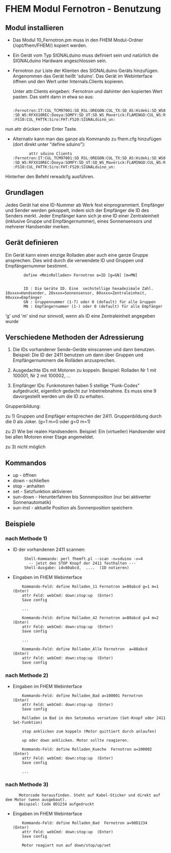FHEM Modul Fernotron - Benutzung
================================


Modul installieren
------------------

* Das Modul 10_Fernotron.pm muss in den FHEM Modul-Ordner (/opt/fhem/FHEM/) kopiert werden.

* Ein Gerät vom Typ SIGNALduino muss definiert sein und natürlich die SIGNALduino Hardware angeschlossen sein.

* Fernotron zur Liste der Klienten des SIGNALduino Geräts hinzufügen. Angenommen das Gerät heißt 'sduino'. Das Gerät im Webinterface öffnen und den Wert unter Internals.Clients kopieren.

  Unter attr.Clients eingeben:  :Fernotron   und dahinter den kopierten Wert pasten.  Das sieht dann in etwa so aus:

             :Fernotron:IT:CUL_TCM97001:SD_RSL:OREGON:CUL_TX:SD_AS:Hideki:SD_WS07:SD_WS09: :SD_WS:RFXX10REC:Dooya:SOMFY:SD_UT:SD_WS_Maverick:FLAMINGO:CUL_WS:Revolt: :FS10:CUL_FHTTK:Siro:FHT:FS20:SIGNALduino_un:
			 
nun attr drücken oder Enter Taste.


* Alternativ kann man das ganze als Kommando zu fhem.cfg hinzufügen (dort direkt unter "define sduino"):

             attr sduino Clients :Fernotron:IT:CUL_TCM97001:SD_RSL:OREGON:CUL_TX:SD_AS:Hideki:SD_WS07:SD_WS09: :SD_WS:RFXX10REC:Dooya:SOMFY:SD_UT:SD_WS_Maverick:FLAMINGO:CUL_WS:Revolt: :FS10:CUL_FHTTK:Siro:FHT:FS20:SIGNALduino_un:
			 
			 
Hinterher den Befehl rereadcfg ausführen.



Grundlagen
----------

Jedes Gerät hat eine ID-Nummer ab Werk fest einprogrammiert. Empfänger und Sender werden gekoppelt, indem sich der Empfänger die ID des Senders merkt. Jeder Empfänger kann sich je eine ID einer Zentraleinheit (inklusive Gruppe und Empfängernummer), eines Sonnensensors und mehrerer Handsender merken.

Gerät definieren
----------------

Ein Gerät kann einen einzige Rolladen aber  auch eine ganze Gruppe ansprechen.  Dies wird durch die verwendete ID und Gruppen und Empfängernummer bestimmt.

            define <MeinRolladen> Fernotron a=ID [g=GN] [m=MN]
			
		
			ID : Die Geräte ID. Eine  sechstellige hexadezimale Zahl.  10xxxx=Handsender, 20xxxx=Sonnensensor, 80xxxx=Zentraleinheit, 90xxxx=Empfänger
			GN : Gruppennummer (1-7) oder 0 (default) für alle Gruppen
			MN : Empfängernummer (1-) oder 0 (default) für alle Empfänger
			
'g' und 'm' sind nur sinnvoll, wenn als ID eine Zentraleinheit angegeben wurde 


Verschiedene Methoden der Adressierung
--------------------------------------

1) Die IDs vorhandener Sende-Geräte einscannen und dann benutzen. Beispiel: Die ID der 2411 benutzen um dann über Gruppen und Empfängernummern die Rolläden anzusprechen.

2) Ausgedachte IDs mit Motoren zu koppeln.  Beispiel: Rolladen Nr 1 mit 100001, Nr 2 mit 100002, ...

3) Empfänger IDs: Funkmotoren haben 5 stellige "Funk-Codes" aufgedruckt, eigentlich gedacht zur Inbetriebnahme. Es muss eine 9 davorgestellt werden um die ID zu erhalten.


Gruppenbildung:

zu 1) Gruppen und Empfäger entsprechen der 2411. Gruppenbildung durch die 0 als Joker.  (g=1 m=0 oder g=0 m=1) 

zu 2) Wie bei realen Handsendern. Beispiel: Ein (virtueller) Handsender wird bei allen Motoren einer Etage angemeldet.

zu 3) nicht möglich


Kommandos
---------

* up - öffnen
* down - schließen
* stop - anhalten
* set  - Setzfunktion aktivieren
* sun-down - Herunterfahren bis Sonnenposition (nur bei aktiverter Sonnenautomatik)
* sun-inst - aktuelle Position als Sonnenposition speichern


Beispiele
---------

### nach Methode 1)

* ID der vorhandenen 2411 scannen:

           Shell-Kommando: perl fhemft.pl --scan -n=sduino -v=4 
             -- jetzt den STOP Knopf der 2411 festhalten ---
           Shell-Ausgabe: id=80abcd,  ....  (ID notieren)

* Eingaben im FHEM Webinterface 
 
          Kommando-Feld: define Rolladen_11 Fernotron a=80abcd g=1 m=1  (Enter)
		  attr Feld: webCmd: down:stop:up  (Enter)
		  Save config
		  
          ...
		  
          Kommando-Feld: define Rolladen_42 Fernotron a=80abcd g=4 m=2  (Enter)
  		  attr Feld: webCmd: down:stop:up  (Enter)
		  Save config
		  
		  ...
		  
          Kommando-Feld: define Rolladen_Alle Fernotron  a=80abcd  (Enter)
		  attr Feld: webCmd: down:stop:up  (Enter)
		  Save config
		  

### nach Methode 2)

* Eingaben im FHEM Webinterface 

          Kommando-Feld: define Rolladen_Bad a=100001 Fernotron    (Enter)
		  attr Feld: webCmd: down:stop:up  (Enter)
		  Save config

          Rolladen im Bad in den Setzmodus versetzen (Set-Knopf oder 2411 Set-Funktion)
		  
		  stop anklicken zum koppeln (Motor quittiert durch anlaufen)
		  
		  up oder down anklicken. Motor sollte reagieren.
		  
		  Kommando-Feld: define Rolladen_Kueche  Fernotron a=100002   (Enter)
		  attr Feld: webCmd: down:stop:up  (Enter)
		  Save config
		  
		  ...
		  
		  
		  
### nach Methode 3)

          Motorcode herausfinden. Steht auf Kabel-Sticker und direkt auf dem Motor (wenn ausgebaut).
		  Beispiel: Code 0D1234 aufgedruckt

* Eingaben im FHEM Webinterface 

          Kommando-Feld: define Rolladen_Bad  Fernotron a=90D1234   (Enter)
		  attr Feld: webCmd: down:stop:up  (Enter)
		  Save config
		  
		  Motor reagiert nun auf down/stop/up/set 
		  
